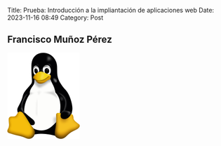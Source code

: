 Title: Prueba: Introducción a la impliantación de aplicaciones web
Date: 2023-11-16 08:49
Category: Post

## Francisco Muñoz Pérez

![yo](../images/Tux.png)
